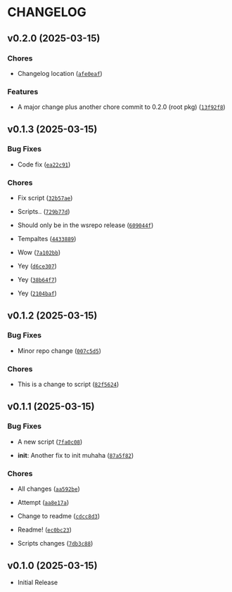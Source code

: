 # CHANGELOG

<!-- version list -->

## v0.2.0 (2025-03-15)

### Chores

- Changelog location ([`afe0eaf`](https://github.com/asaf/uvwsrepo/commit/afe0eaf1e10a3022b5c60ad5fd79eaac51d9e593))

### Features

- A major change plus another chore commit to 0.2.0 (root pkg) ([`13f92f8`](https://github.com/asaf/uvwsrepo/commit/13f92f89cbef61fd05bd5866234a08c5ffd7190e))


## v0.1.3 (2025-03-15)

### Bug Fixes

- Code fix ([`ea22c91`](https://github.com/asaf/uvwsrepo/commit/ea22c9189afe7edb869c7f7b8c7924e33f87e109))

### Chores

- Fix script ([`32b57ae`](https://github.com/asaf/uvwsrepo/commit/32b57ae622655f4837bd85fcec257c82afcefcab))

- Scripts..  ([`729b77d`](https://github.com/asaf/uvwsrepo/commit/729b77d76bc708971f28934c7c55ab34f164296a))

- Should only be in the wsrepo release ([`609044f`](https://github.com/asaf/uvwsrepo/commit/609044fd558b2a67f1779da530b2eb84a9f45f11))

- Tempaltes  ([`4433889`](https://github.com/asaf/uvwsrepo/commit/443388924f65d3a48da791b7b071cdb454cda3b2))

- Wow  ([`7a102bb`](https://github.com/asaf/uvwsrepo/commit/7a102bb072813b27771a942c6f2b588e28da5811))

- Yey  ([`d6ce307`](https://github.com/asaf/uvwsrepo/commit/d6ce307c1a0f810a569023ed6cc8eb16b38e71a4))

- Yey  ([`38b64f7`](https://github.com/asaf/uvwsrepo/commit/38b64f7f3d416fa3e8f86f7b062bf9dd0f9e5168))

- Yey  ([`2104baf`](https://github.com/asaf/uvwsrepo/commit/2104baf94345af6ef4c56290bd90e272fae2f9c8))


## v0.1.2 (2025-03-15)

### Bug Fixes

- Minor repo change ([`007c5d5`](https://github.com/asaf/uvwsrepo/commit/007c5d58f026f7b43e56f98fda856535aca94a9c))

### Chores

- This is a change to script ([`82f5624`](https://github.com/asaf/uvwsrepo/commit/82f5624ddb0700533e1eb99eb6402fdd5f46a27c))


## v0.1.1 (2025-03-15)

### Bug Fixes

- A new script ([`7fa0c08`](https://github.com/asaf/uvwsrepo/commit/7fa0c0861d4bee996ee3286d09e456c61e06dbc3))

- **init**: Another fix to init muhaha ([`87a5f82`](https://github.com/asaf/uvwsrepo/commit/87a5f820fb7e9d0dcdb07f908f270194644e6c0d))

### Chores

- All changes ([`aa592be`](https://github.com/asaf/uvwsrepo/commit/aa592bedf6dafbe9400ee8448967e406a706a38a))

- Attempt  ([`aa8e17a`](https://github.com/asaf/uvwsrepo/commit/aa8e17ac1ae064b0d73338699bcca6374b5bb773))

- Change to readme ([`cdcc8d3`](https://github.com/asaf/uvwsrepo/commit/cdcc8d384175fad08a36483955038427a25d6d7e))

- Readme!  ([`ec0bc23`](https://github.com/asaf/uvwsrepo/commit/ec0bc236f17598f0ba4a30ac7c515a5176a7c528))

- Scripts changes ([`7db3c88`](https://github.com/asaf/uvwsrepo/commit/7db3c88b9c6060fd448cc9777a4250b9a7289846))


## v0.1.0 (2025-03-15)

- Initial Release
